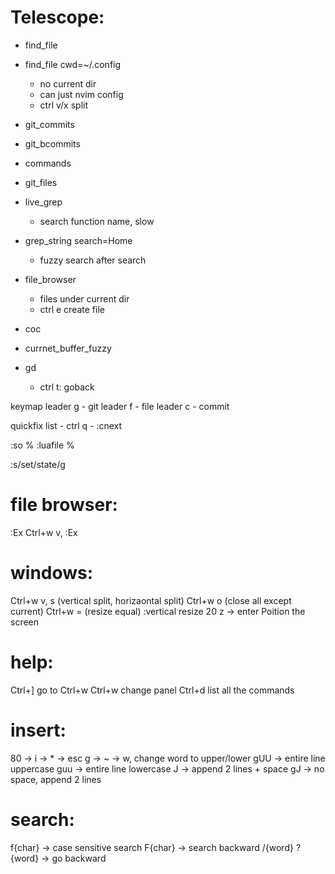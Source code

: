 Telescope:
========
- find_file
- find_file cwd=~/.config
    - no current dir
    - can just nvim config
    - ctrl v/x split
- git_commits
- git_bcommits
- commands
- git_files
- live_grep
    - search function name, slow
- grep_string search=Home
    - fuzzy search after search
- file_browser
    - files under current dir
    - ctrl e create file
- coc
- currnet_buffer_fuzzy

- gd
    - ctrl t: goback

keymap
leader g - git
leader f - file
leader c - commit

quickfix list
    - ctrl q
    - :cnext

:so %
:luafile %

:s/set/state/g

file browser:
========
:Ex
Ctrl+w v, :Ex

windows:
========
Ctrl+w v, s (vertical split, horizaontal split)
Ctrl+w o (close all except current)
Ctrl+w = (resize equal)
:vertical resize 20
z -> enter Poition the screen

help:
========
Ctrl+] go to
Ctrl+w Ctrl+w change panel
Ctrl+d list all the commands

insert:
========
80 -> i -> * -> esc
g -> ~ -> w, change word to upper/lower
gUU -> entire line uppercase
guu -> entire line lowercase
J -> append 2 lines + space
gJ -> no space, append 2 lines

search:
========
f{char} -> case sensitive search
F{char} -> search backward
/{word}
?{word} -> go backward
